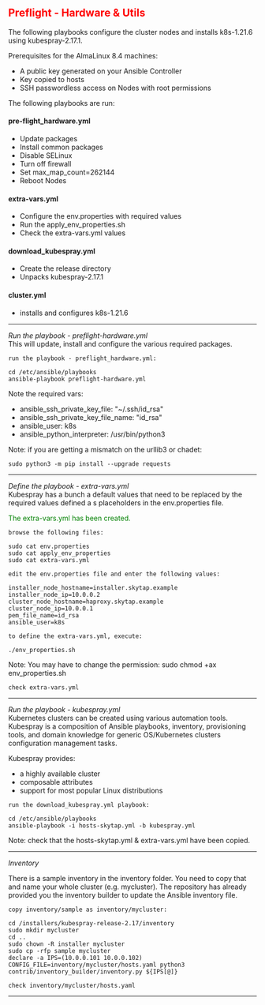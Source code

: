 ## <font color='red'>Preflight - Hardware & Utils</font>  

The following playbooks configure the cluster nodes and installs k8s-1.21.6 using kubespray-2.17.1.

Prerequisites for the AlmaLinux 8.4 machines:
* A public key generated on your Ansible Controller
* Key copied to hosts
* SSH passwordless access on Nodes with root permissions

The following playbooks are run:  

#### pre-flight_hardware.yml
* Update packages
* Install common packages
* Disable SELinux
* Turn off firewall
* Set max_map_count=262144
* Reboot Nodes

#### extra-vars.yml
* Configure the env.properties with required values
* Run the apply_env_properties.sh
* Check the extra-vars.yml values

#### download_kubespray.yml
* Create the release directory
* Unpacks kubespray-2.17.1

#### cluster.yml
* installs and configures k8s-1.21.6

---

<em>Run the playbook - preflight-hardware.yml</em>  
This will update, install and configure the various required packages.

``run the playbook - preflight_hardware.yml:``
```
cd /etc/ansible/playbooks
ansible-playbook preflight-hardware.yml
```
Note the required vars:  
- ansible_ssh_private_key_file: "~/.ssh/id_rsa"  
- ansible_ssh_private_key_file_name: "id_rsa"  
- ansible_user: k8s  
- ansible_python_interpreter: /usr/bin/python3  

Note: if you are getting a mismatch on the urllib3 or chadet:
```
sudo python3 -m pip install --upgrade requests
```

---

<em>Define the playbook - extra-vars.yml</em>   
Kubespray has a bunch a default values that need to be replaced by the required values defined a s placeholders in the env.properties file.

<font color='green'>The extra-vars.yml has been created.</font>

``browse the following files:``
```
sudo cat env.properties
sudo cat apply_env_properties
sudo cat extra-vars.yml 
```
``edit the env.properties file and enter the following values:``
```
installer_node_hostname=installer.skytap.example
installer_node_ip=10.0.0.2
cluster_node_hostname=haproxy.skytap.example
cluster_node_ip=10.0.0.1
pem_file_name=id_rsa
ansible_user=k8s
```
``to define the extra-vars.yml, execute:``
```
./env_properties.sh
```
Note: You may have to change the permission: sudo chmod +ax env_properties.sh  

``check extra-vars.yml``

---

<em>Run the playbook - kubespray.yml</em>   
Kubernetes clusters can be created using various automation tools. Kubespray is a composition of Ansible playbooks, inventory, provisioning tools, and domain knowledge for generic OS/Kubernetes clusters configuration management tasks. 

Kubespray provides:
* a highly available cluster
* composable attributes
* support for most popular Linux distributions

``run the download_kubespray.yml playbook:``
```
cd /etc/ansible/playbooks
ansible-playbook -i hosts-skytap.yml -b kubespray.yml
```
Note: check that the hosts-skytap.yml & extra-vars.yml have been copied.

---

<em>Inventory</em>

There is a sample inventory in the inventory folder. You need to copy that and name your whole cluster (e.g. mycluster). The repository has already provided you the inventory builder to update the Ansible inventory file.  

``copy inventory/sample as inventory/mycluster:``
```
cd /installers/kubespray-release-2.17/inventory
sudo mkdir mycluster
cd ..
sudo chown -R installer mycluster
sudo cp -rfp sample mycluster
declare -a IPS=(10.0.0.101 10.0.0.102)
CONFIG_FILE=inventory/mycluster/hosts.yaml python3 contrib/inventory_builder/inventory.py ${IPS[@]}
```
``check inventory/mycluster/hosts.yaml``

---